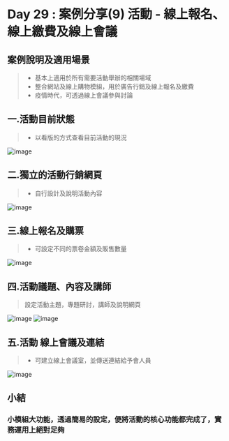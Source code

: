 # Day 29 : 案例分享(9) 活動 - 線上報名、線上繳費及線上會議

## 案例說明及適用場景
>- 基本上適用於所有需要活動舉辦的相關場域
>- 整合網站及線上購物模組，用於廣告行銷及線上報名及繳費
>- 疫情時代，可透過線上會議參與討論


## 一.活動目前狀態
>- 以看版的方式查看目前活動的現況

![image](https://user-images.githubusercontent.com/1887931/136881764-3dcdb3ea-8d7f-4446-8c75-2f38a9caa96b.png)
## 二.獨立的活動行銷網頁
>- 自行設計及說明活動內容

![image](https://user-images.githubusercontent.com/1887931/136882217-10f707e2-3869-4b4a-a2a8-36be60c3e988.png)
## 三.線上報名及購票
>- 可設定不同的票卷金額及販售數量

![image](https://user-images.githubusercontent.com/1887931/136882902-a19f74fe-84cf-4789-a9db-187d897e1a1b.png)
## 四.活動議題、內容及講師
>設定活動主題，專題研討，講師及說明網頁

![image](https://user-images.githubusercontent.com/1887931/136883283-34221001-ba40-45c8-a791-a96b75ad76b8.png)
![image](https://user-images.githubusercontent.com/1887931/136883441-e1769865-c3e6-4549-9b12-6f5cd3463f4a.png)
## 五.活動 線上會議及連結
>- 可建立線上會議室，並傳送連結給予會人員

![image](https://user-images.githubusercontent.com/1887931/136884754-f8e3b3cf-6304-4301-ba0c-593120341fcc.png)
## 小結
### 小模組大功能，透過簡易的設定，便將活動的核心功能都完成了，實務運用上絕對足夠